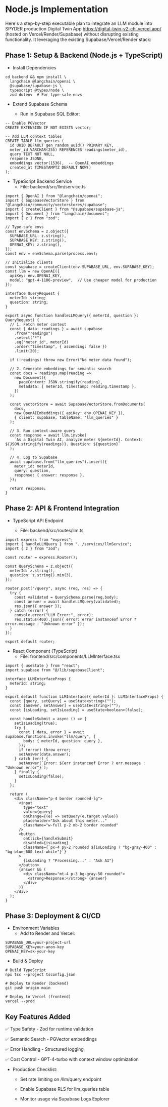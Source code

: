 
# Node.js Implementation

Here's a step-by-step executable plan to integrate an LLM module into SPYDER production Digital Twin App https://digital-twin-v2-chi.vercel.app/  (hosted on Vercel/Render/Supabase) without disrupting existing functionality. It  leveraging the existing Supabase/Vercel/Render stack:

## Phase 1: Setup & Backend (Node.js + TypeScript) 

- Install Dependencies

```
cd backend && npm install \
  langchain @langchain/openai \
  @supabase/supabase-js \
  typescript @types/node \
  zod dotenv  # For type-safe envs
```

- Extend Supabase Schema

  - Run in Supabase SQL Editor:

```
-- Enable PGVector
CREATE EXTENSION IF NOT EXISTS vector;

-- Add LLM context tables
CREATE TABLE llm_queries (
  id UUID DEFAULT gen_random_uuid() PRIMARY KEY,
  meter_id VARCHAR(255) REFERENCES readings(meter_id),
  query TEXT NOT NULL,
  response JSONB,
  embeddings vector(1536),  -- OpenAI embeddings
  created_at TIMESTAMPTZ DEFAULT NOW()
);
```

- TypeScript Backend Service
  - File: backend/src/llm/service.ts
 
```
import { OpenAI } from "@langchain/openai";
import { SupabaseVectorStore } from "@langchain/community/vectorstores/supabase";
import { createClient } from "@supabase/supabase-js";
import { Document } from "langchain/document";
import { z } from "zod";

// Type-safe envs
const envSchema = z.object({
  SUPABASE_URL: z.string(),
  SUPABASE_KEY: z.string(),
  OPENAI_KEY: z.string(),
});
const env = envSchema.parse(process.env);

// Initialize clients
const supabase = createClient(env.SUPABASE_URL, env.SUPABASE_KEY);
const llm = new OpenAI({ 
  apiKey: env.OPENAI_KEY,
  model: "gpt-4-1106-preview",  // Use cheaper model for production
});

interface QueryRequest {
  meterId: string;
  question: string;
}

export async function handleLLMQuery({ meterId, question }: QueryRequest) {
  // 1. Fetch meter context
  const { data: readings } = await supabase
    .from("readings")
    .select("*")
    .eq("meter_id", meterId)
    .order("timestamp", { ascending: false })
    .limit(20);

  if (!readings) throw new Error("No meter data found");

  // 2. Generate embeddings for semantic search
  const docs = readings.map(reading => 
    new Document({
      pageContent: JSON.stringify(reading),
      metadata: { meterId, timestamp: reading.timestamp },
    })
  );

  const vectorStore = await SupabaseVectorStore.fromDocuments(
    docs,
    new OpenAIEmbeddings({ apiKey: env.OPENAI_KEY }),
    { client: supabase, tableName: "llm_queries" }
  );

  // 3. Run context-aware query
  const response = await llm.invoke(
    `As a Digital Twin AI, analyze meter ${meterId}. Context: ${JSON.stringify(readings)}. Question: ${question}`
  );

  // 4. Log to Supabase
  await supabase.from("llm_queries").insert({
    meter_id: meterId,
    query: question,
    response: { answer: response },
  });

  return response;
}
```

## Phase 2: API & Frontend Integration

- TypeScript API Endpoint

  - File: backend/src/routes/llm.ts

```
import express from "express";
import { handleLLMQuery } from "../services/llmService";
import { z } from "zod";

const router = express.Router();

const QuerySchema = z.object({
  meterId: z.string(),
  question: z.string().min(3),
});

router.post("/query", async (req, res) => {
  try {
    const validated = QuerySchema.parse(req.body);
    const answer = await handleLLMQuery(validated);
    res.json({ answer });
  } catch (error) {
    console.error("LLM Error:", error);
    res.status(400).json({ error: error instanceof Error ? error.message : "Unknown error" });
  }
});

export default router;
```

- React Component (TypeScript)
  - File: frontend/src/components/LLMInterface.tsx
 
```
import { useState } from "react";
import supabase from "@/lib/supabaseClient";

interface LLMInterfaceProps {
  meterId: string;
}

export default function LLMInterface({ meterId }: LLMInterfaceProps) {
  const [query, setQuery] = useState<string>("");
  const [answer, setAnswer] = useState<string>("");
  const [isLoading, setIsLoading] = useState<boolean>(false);

  const handleSubmit = async () => {
    setIsLoading(true);
    try {
      const { data, error } = await supabase.functions.invoke("llm/query", {
        body: { meterId, question: query },
      });
      if (error) throw error;
      setAnswer(data.answer);
    } catch (err) {
      setAnswer(`Error: ${err instanceof Error ? err.message : "Unknown error"}`);
    } finally {
      setIsLoading(false);
    }
  };

  return (
    <div className="p-4 border rounded-lg">
      <input
        type="text"
        value={query}
        onChange={(e) => setQuery(e.target.value)}
        placeholder="Ask about this meter..."
        className="w-full p-2 mb-2 border rounded"
      />
      <button
        onClick={handleSubmit}
        disabled={isLoading}
        className={`px-4 py-2 rounded ${isLoading ? "bg-gray-400" : "bg-blue-600 text-white"}`}
      >
        {isLoading ? "Processing..." : "Ask AI"}
      </button>
      {answer && (
        <div className="mt-4 p-3 bg-gray-50 rounded">
          <strong>Response:</strong> {answer}
        </div>
      )}
    </div>
  );
}
```


## Phase 3: Deployment & CI/CD

- Environment Variables
  - Add to Render and Vercel:
 
```
SUPABASE_URL=your-project-url
SUPABASE_KEY=your-anon-key
OPENAI_KEY=sk-your-key
```

- Build & Deploy

```
# Build TypeScript
npx tsc --project tsconfig.json

# Deploy to Render (backend)
git push origin main

# Deploy to Vercel (frontend)
vercel --prod
```


## Key Features Added

✅ Type Safety - Zod for runtime validation

✅ Semantic Search - PGVector embeddings

✅ Error Handling - Structured logging

✅ Cost Control - GPT-4-turbo with context window optimization

- Production Checklist:

  - Set rate limiting on /llm/query endpoint

  - Enable Supabase RLS for llm_queries table

  - Monitor usage via Supabase Logs Explorer
